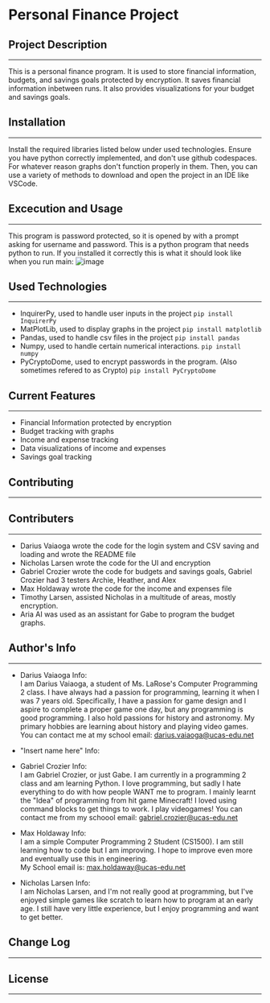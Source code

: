 # Personal Finance Project

## Project Description
---
This is a personal finance program. It is used to store financial information, budgets, and savings goals protected by encryption. It saves financial information inbetween runs. It also provides visualizations for your budget and savings goals.

## Installation
---
Install the required libraries listed below under used technologies. Ensure you have python correctly implemented, and don't use github codespaces. For whatever reason graphs don't function properly in them. Then, you can use a variety of methods to download and open the project in an IDE like VSCode.

## Excecution and Usage
---
This program is password protected, so it is opened by with a prompt asking for username and password. This is a python program that needs python to run. If you installed it correctly this is what it should look like when you run main:
![image](https://github.com/Maximusholdaway11/personal_finance_progam/blob/main/image.png)  

## Used Technologies
---
- InquirerPy, used to handle user inputs in the project
`pip install InquirerPy`
- MatPlotLib, used to display graphs in the project
`pip install matplotlib`
- Pandas, used to handle csv files in the project
`pip install pandas`  
- Numpy, used to handle certain numerical interactions.
`pip install numpy`
- PyCryptoDome, used to encrypt passwords in the program. (Also sometimes refered to as Crypto)
`pip install PyCryptoDome`

## Current Features
---
+ Financial Information protected by encryption
+ Budget tracking with graphs
+ Income and expense tracking
+ Data visualizations of income and expenses
+ Savings goal tracking  

## Contributing
---
## Contributers
---
* Darius Vaiaoga wrote the code for the login system and CSV saving and loading and wrote the README file
* Nicholas Larsen wrote the code for the UI and encryption
* Gabriel Crozier wrote the code for budgets and savings goals, Gabriel Crozier had 3 testers Archie, Heather, and Alex
* Max Holdaway wrote the code for the income and expenses file
* Timothy Larsen, assisted Nicholas in a multitude of areas, mostly encryption.
* Aria AI was used as an assistant for Gabe to program the budget graphs.  

## Author's Info
--- 
* Darius Vaiaoga Info:  
I am Darius Vaiaoga, a student of Ms. LaRose's Computer Programming 2 class. I have always had a passion for programming, learning it when I was 7 years old. Specifically, I have a passion for game design and I aspire to complete a proper game one day, but any programming is good programming. I also hold passions for history and astronomy. My primary hobbies are learning about history and playing video games.  
You can contact me at my school email: darius.vaiaoga@ucas-edu.net
* "Insert name here" Info:  

* Gabriel Crozier Info:  
I am Gabriel Crozier, or just Gabe. I am currently in a programming 2 class and am learning Python. I love programming, but sadly I hate everything to do with how people WANT me to program. I mainly learnt the "Idea" of programming from hit game Minecraft! I loved using command blocks to get things to work. I play videogames!
You can contact me from my schoool email: gabriel.crozier@ucas-edu.net
* Max Holdaway Info:  
I am a simple Computer Programming 2 Student (CS1500). I am still learning how to code but I am improving. I hope to improve even more and eventually use this in engineering.  
My School email is: max.holdaway@ucas-edu.net
* Nicholas Larsen Info:  
I am Nicholas Larsen, and I'm not really good at programming, but I've enjoyed simple games like scratch to learn how to program at an early age. I still have very little experience, but I enjoy programming and want to get better.
## Change Log
---

## License
---

